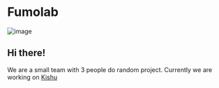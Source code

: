 # Fumolab
![image](https://cdn.discordapp.com/attachments/1048240362566733885/1048491014886805564/61JJTxHCWrL.jpg)

## Hi there!
We are a small team with 3 people do random project. Currently we are working on [Kishu](https://github.com/Fumolab/kishu)
